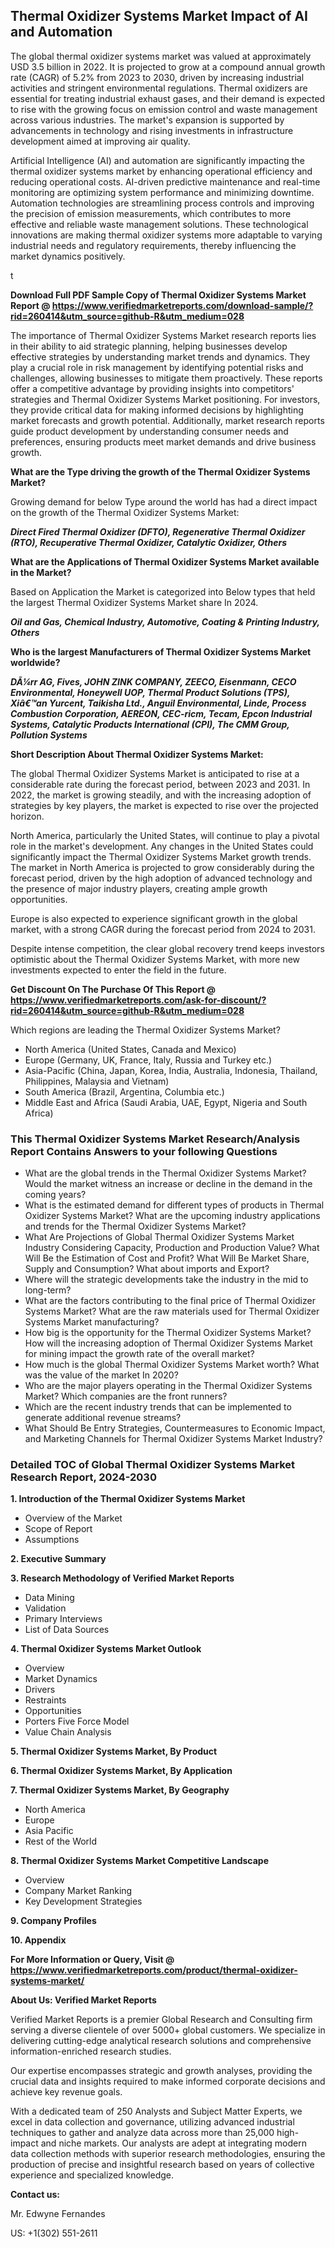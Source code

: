 <h2>Thermal Oxidizer Systems Market Impact of AI and Automation</h2><p>The global thermal oxidizer systems market was valued at approximately USD 3.5 billion in 2022. It is projected to grow at a compound annual growth rate (CAGR) of 5.2% from 2023 to 2030, driven by increasing industrial activities and stringent environmental regulations. Thermal oxidizers are essential for treating industrial exhaust gases, and their demand is expected to rise with the growing focus on emission control and waste management across various industries. The market's expansion is supported by advancements in technology and rising investments in infrastructure development aimed at improving air quality.</p><p>Artificial Intelligence (AI) and automation are significantly impacting the thermal oxidizer systems market by enhancing operational efficiency and reducing operational costs. AI-driven predictive maintenance and real-time monitoring are optimizing system performance and minimizing downtime. Automation technologies are streamlining process controls and improving the precision of emission measurements, which contributes to more effective and reliable waste management solutions. These technological innovations are making thermal oxidizer systems more adaptable to varying industrial needs and regulatory requirements, thereby influencing the market dynamics positively.</p>t</p><p id="" class=""><strong>Download Full PDF Sample Copy of Thermal Oxidizer Systems Market Report @ <a href="https://www.verifiedmarketreports.com/download-sample/?rid=260414&utm_source=github-R&utm_medium=028" target="_blank">https://www.verifiedmarketreports.com/download-sample/?rid=260414&utm_source=github-R&utm_medium=028</a></strong></p><p>The importance of&nbsp;Thermal Oxidizer Systems Market research reports lies in their ability to aid strategic planning, helping businesses develop effective strategies by understanding market trends and dynamics. They play a crucial role in risk management by identifying potential risks and challenges, allowing businesses to mitigate them proactively. These reports offer a competitive advantage by providing insights into competitors' strategies and Thermal Oxidizer Systems Market positioning. For investors, they provide critical data for making informed decisions by highlighting market forecasts and growth potential. Additionally, market research reports guide product development by understanding consumer needs and preferences, ensuring products meet market demands and drive business growth.</p><p><strong>What are the&nbsp;Type driving the growth of the Thermal Oxidizer Systems Market?</strong></p><p id="" class="">Growing demand for below Type around the world has had a direct impact on the growth of the Thermal Oxidizer Systems Market:</p><em><strong>Direct Fired Thermal Oxidizer (DFTO), Regenerative Thermal Oxidizer (RTO), Recuperative Thermal Oxidizer, Catalytic Oxidizer, Others</strong></em></p><strong>What are the&nbsp;Applications&nbsp;of Thermal Oxidizer Systems Market available in the Market?</strong></p><p id="" class="">Based on Application the Market is categorized into Below types that held the largest Thermal Oxidizer Systems Market share In 2024.</p><em><strong>Oil and Gas, Chemical Industry, Automotive, Coating & Printing Industry, Others</strong></em></p><strong>Who is the largest Manufacturers of Thermal Oxidizer Systems Market worldwide?</strong></p><p><em><strong>DÃ¼rr AG, Fives, JOHN ZINK COMPANY, ZEECO, Eisenmann, CECO Environmental, Honeywell UOP, Thermal Product Solutions (TPS), Xiâ€™an Yurcent, Taikisha Ltd., Anguil Environmental, Linde, Process Combustion Corporation, AEREON, CEC-ricm, Tecam, Epcon Industrial Systems, Catalytic Products International (CPI), The CMM Group, Pollution Systems</strong></em></p><p id="" class=""><strong>Short Description About Thermal Oxidizer Systems Market:</strong></p><p>The global Thermal Oxidizer Systems Market is anticipated to rise at a considerable rate during the forecast period, between 2023 and 2031. In 2022, the market is growing steadily, and with the increasing adoption of strategies by key players, the market is expected to rise over the projected horizon.</p><p>North America, particularly the United States, will continue to play a pivotal role in the market's development. Any changes in the United States could significantly impact the Thermal Oxidizer Systems Market growth trends. The market in North America is projected to grow considerably during the forecast period, driven by the high adoption of advanced technology and the presence of major industry players, creating ample growth opportunities.</p><p>Europe is also expected to experience significant growth in the global market, with a strong CAGR during the forecast period from 2024 to 2031.</p><p>Despite intense competition, the clear global recovery trend keeps investors optimistic about the Thermal Oxidizer Systems Market, with more new investments expected to enter the field in the future.</p><p id="" class=""><strong>Get Discount On The Purchase Of This Report @ <a href="https://www.verifiedmarketreports.com/ask-for-discount/?rid=260414&utm_source=github-R&utm_medium=028" target="_blank">https://www.verifiedmarketreports.com/ask-for-discount/?rid=260414&utm_source=github-R&utm_medium=028</a></strong></p>Which regions are leading the Thermal Oxidizer Systems Market?</p><ul><li>North America (United States, Canada and Mexico)</li><li>Europe (Germany, UK, France, Italy, Russia and Turkey etc.)</li><li>Asia-Pacific (China, Japan, Korea, India, Australia, Indonesia, Thailand, Philippines, Malaysia and Vietnam)</li><li>South America (Brazil, Argentina, Columbia etc.)</li><li>Middle East and Africa (Saudi Arabia, UAE, Egypt, Nigeria and South Africa)</li></ul><h3 id="" class="">This Thermal Oxidizer Systems Market Research/Analysis Report Contains Answers to your following Questions</h3><ul><li>What are the global trends in the Thermal Oxidizer Systems Market? Would the market witness an increase or decline in the demand in the coming years?</li><li>What is the estimated demand for different types of products in Thermal Oxidizer Systems Market? What are the upcoming industry applications and trends for the Thermal Oxidizer Systems Market?</li><li>What Are Projections of Global Thermal Oxidizer Systems Market Industry Considering Capacity, Production and Production Value? What Will Be the Estimation of Cost and Profit? What Will Be Market Share, Supply and Consumption? What about imports and Export?</li><li>Where will the strategic developments take the industry in the mid to long-term?</li><li>What are the factors contributing to the final price of Thermal Oxidizer Systems Market? What are the raw materials used for Thermal Oxidizer Systems Market manufacturing?</li><li>How big is the opportunity for the Thermal Oxidizer Systems Market? How will the increasing adoption of Thermal Oxidizer Systems Market for mining impact the growth rate of the overall market?</li><li>How much is the global Thermal Oxidizer Systems Market worth? What was the value of the market In 2020?</li><li>Who are the major players operating in the Thermal Oxidizer Systems Market? Which companies are the front runners?</li><li>Which are the recent industry trends that can be implemented to generate additional revenue streams?</li><li>What Should Be Entry Strategies, Countermeasures to Economic Impact, and Marketing Channels for Thermal Oxidizer Systems Market Industry?</li></ul><h3 id="" class="">Detailed TOC of Global Thermal Oxidizer Systems Market Research Report, 2024-2030</h3><p id="" class=""><strong>1. Introduction of the Thermal Oxidizer Systems Market</strong></p><ul><li>Overview of the Market</li><li>Scope of Report</li><li>Assumptions</li></ul><p id="" class=""><strong>2. Executive Summary</strong></p><p id="" class=""><strong>3. Research Methodology of Verified Market Reports</strong></p><ul><li>Data Mining</li><li>Validation</li><li>Primary Interviews</li><li>List of Data Sources</li></ul><p id="" class=""><strong>4. Thermal Oxidizer Systems Market Outlook</strong></p><ul><li>Overview</li><li>Market Dynamics</li><li>Drivers</li><li>Restraints</li><li>Opportunities</li><li>Porters Five Force Model</li><li>Value Chain Analysis</li></ul><p id="" class=""><strong>5. Thermal Oxidizer Systems Market, By Product</strong></p><p id="" class=""><strong>6. Thermal Oxidizer Systems Market, By Application</strong></p><p id="" class=""><strong>7. Thermal Oxidizer Systems Market, By Geography</strong></p><ul><li>North America</li><li>Europe</li><li>Asia Pacific</li><li>Rest of the World</li></ul><p id="" class=""><strong>8. Thermal Oxidizer Systems Market Competitive Landscape</strong></p><ul><li>Overview</li><li>Company Market Ranking</li><li>Key Development Strategies</li></ul><p id="" class=""><strong>9. Company Profiles</strong></p><p id="" class=""><strong>10. Appendix</strong></p><p id="" class=""><strong>For More Information or Query, Visit @ <a href="https://www.verifiedmarketreports.com/product/thermal-oxidizer-systems-market/" target="_blank">https://www.verifiedmarketreports.com/product/thermal-oxidizer-systems-market/</a></strong></p><p id="" class=""><strong>About Us: Verified Market Reports</strong></p><p id="" class="">Verified Market Reports is a premier Global Research and Consulting firm serving a diverse clientele of over 5000+ global customers. We specialize in delivering cutting-edge analytical research solutions and comprehensive information-enriched research studies.</p><p id="" class="">Our expertise encompasses strategic and growth analyses, providing the crucial data and insights required to make informed corporate decisions and achieve key revenue goals.</p><p id="" class="">With a dedicated team of 250 Analysts and Subject Matter Experts, we excel in data collection and governance, utilizing advanced industrial techniques to gather and analyze data across more than 25,000 high-impact and niche markets. Our analysts are adept at integrating modern data collection methods with superior research methodologies, ensuring the production of precise and insightful research based on years of collective experience and specialized knowledge.</p><p id="" class=""><strong>Contact us:</strong></p><p id="" class="">Mr. Edwyne Fernandes</p><p id="" class="">US: +1(302) 551-2611</p>